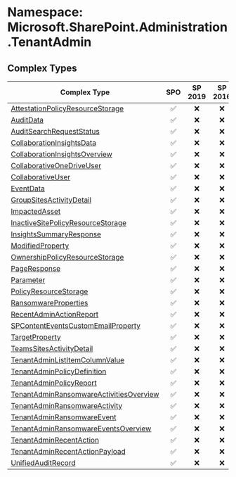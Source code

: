 # Namespace: Microsoft.SharePoint.Administration.TenantAdmin

## Complex Types

Complex Type | SPO | SP 2019 | SP 2016 | SP 2013
----------|:---:|:-------:|:-------:|:-------:
[AttestationPolicyResourceStorage](./ComplexTypes/AttestationPolicyResourceStorage.md) | ✅ | ❌ | ❌ | ❌
[AuditData](./ComplexTypes/AuditData.md) | ✅ | ❌ | ❌ | ❌
[AuditSearchRequestStatus](./ComplexTypes/AuditSearchRequestStatus.md) | ✅ | ❌ | ❌ | ❌
[CollaborationInsightsData](./ComplexTypes/CollaborationInsightsData.md) | ✅ | ❌ | ❌ | ❌
[CollaborationInsightsOverview](./ComplexTypes/CollaborationInsightsOverview.md) | ✅ | ❌ | ❌ | ❌
[CollaborativeOneDriveUser](./ComplexTypes/CollaborativeOneDriveUser.md) | ✅ | ❌ | ❌ | ❌
[CollaborativeUser](./ComplexTypes/CollaborativeUser.md) | ✅ | ❌ | ❌ | ❌
[EventData](./ComplexTypes/EventData.md) | ✅ | ❌ | ❌ | ❌
[GroupSitesActivityDetail](./ComplexTypes/GroupSitesActivityDetail.md) | ✅ | ❌ | ❌ | ❌
[ImpactedAsset](./ComplexTypes/ImpactedAsset.md) | ✅ | ❌ | ❌ | ❌
[InactiveSitePolicyResourceStorage](./ComplexTypes/InactiveSitePolicyResourceStorage.md) | ✅ | ❌ | ❌ | ❌
[InsightsSummaryResponse](./ComplexTypes/InsightsSummaryResponse.md) | ✅ | ❌ | ❌ | ❌
[ModifiedProperty](./ComplexTypes/ModifiedProperty.md) | ✅ | ❌ | ❌ | ❌
[OwnershipPolicyResourceStorage](./ComplexTypes/OwnershipPolicyResourceStorage.md) | ✅ | ❌ | ❌ | ❌
[PageResponse](./ComplexTypes/PageResponse.md) | ✅ | ❌ | ❌ | ❌
[Parameter](./ComplexTypes/Parameter.md) | ✅ | ❌ | ❌ | ❌
[PolicyResourceStorage](./ComplexTypes/PolicyResourceStorage.md) | ✅ | ❌ | ❌ | ❌
[RansomwareProperties](./ComplexTypes/RansomwareProperties.md) | ✅ | ❌ | ❌ | ❌
[RecentAdminActionReport](./ComplexTypes/RecentAdminActionReport.md) | ✅ | ❌ | ❌ | ❌
[SPContentEventsCustomEmailProperty](./ComplexTypes/SPContentEventsCustomEmailProperty.md) | ✅ | ❌ | ❌ | ❌
[TargetProperty](./ComplexTypes/TargetProperty.md) | ✅ | ❌ | ❌ | ❌
[TeamsSitesActivityDetail](./ComplexTypes/TeamsSitesActivityDetail.md) | ✅ | ❌ | ❌ | ❌
[TenantAdminListItemColumnValue](./ComplexTypes/TenantAdminListItemColumnValue.md) | ✅ | ❌ | ❌ | ❌
[TenantAdminPolicyDefinition](./ComplexTypes/TenantAdminPolicyDefinition.md) | ✅ | ❌ | ❌ | ❌
[TenantAdminPolicyReport](./ComplexTypes/TenantAdminPolicyReport.md) | ✅ | ❌ | ❌ | ❌
[TenantAdminRansomwareActivitiesOverview](./ComplexTypes/TenantAdminRansomwareActivitiesOverview.md) | ✅ | ❌ | ❌ | ❌
[TenantAdminRansomwareActivity](./ComplexTypes/TenantAdminRansomwareActivity.md) | ✅ | ❌ | ❌ | ❌
[TenantAdminRansomwareEvent](./ComplexTypes/TenantAdminRansomwareEvent.md) | ✅ | ❌ | ❌ | ❌
[TenantAdminRansomwareEventsOverview](./ComplexTypes/TenantAdminRansomwareEventsOverview.md) | ✅ | ❌ | ❌ | ❌
[TenantAdminRecentAction](./ComplexTypes/TenantAdminRecentAction.md) | ✅ | ❌ | ❌ | ❌
[TenantAdminRecentActionPayload](./ComplexTypes/TenantAdminRecentActionPayload.md) | ✅ | ❌ | ❌ | ❌
[UnifiedAuditRecord](./ComplexTypes/UnifiedAuditRecord.md) | ✅ | ❌ | ❌ | ❌